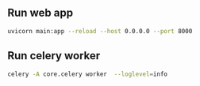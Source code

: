 ## Run web app

```bash
uvicorn main:app --reload --host 0.0.0.0 --port 8000
```

## Run celery worker

```bash
celery -A core.celery worker  --loglevel=info
```
